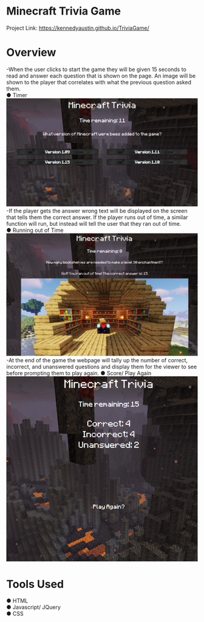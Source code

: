 # Minecraft Trivia Game

Project Link: https://kennedyaustin.github.io/TriviaGame/

# Overview

-When the user clicks to start the game they will be given 15 seconds to read and answer each question that is shown on the page.
An image will be shown to the player that correlates with what the previous question asked them. <br>
  ● Timer <br>
  ![](MinecraftSS/Timer.png) <br>
-If the player gets the answer wrong text will be displayed on the screen that tells them the correct answer. If the player runs out of time, a similar function will run, but instead will tell the user that they ran out of time. <br>
  ● Running out of Time <br>
  ![](MinecraftSS/RunoutTime.png) <br>
-At the end of the game the webpage will tally up the number of correct, incorrect, and unanswered questions and display them for the viewer to see before prompting them to play again.
  ● Score/ Play Again <br>
  ![](MinecraftSS/PlayAgain.png) <br>

# Tools Used

● HTML <br>
● Javascript/ JQuery <br>
● CSS 
